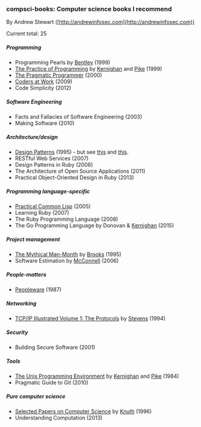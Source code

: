 
### compsci-books: Computer science books I recommend

By Andrew Stewart ([http://andrewinfosec.com](http://andrewinfosec.com))

Current total: 25

##### Programming

* Programming Pearls by [Bentley](https://en.wikipedia.org/wiki/Jon_Bentley) (1999)
* [The Practice of Programming](https://en.wikipedia.org/wiki/The_Practice_of_Programming) by [Kernighan](https://en.wikipedia.org/wiki/Brian_Kernighan) and [Pike](https://en.wikipedia.org/wiki/Rob_Pike) (1999)
* [The Pragmatic Programmer](https://en.wikipedia.org/wiki/The_Pragmatic_Programmer) (2000)
* [Coders at Work](https://en.wikipedia.org/wiki/Coders_at_work) (2009)
* Code Simplicity (2012)

##### Software Engineering

* Facts and Fallacies of Software Engineering (2003)
* Making Software (2010)

##### Architecture/design

* [Design Patterns](https://en.wikipedia.org/wiki/Design_Patterns) (1995) - but see [this](http://norvig.com/design-patterns) and [this](https://groups.google.com/forum/m/#!msg/golang-nuts/3fOIZ1VLn1o/GeE1z5qUA6YJ).
* RESTful Web Services (2007)
* Design Patterns in Ruby (2008)
* The Architecture of Open Source Applications (2011)
* Practical Object-Oriented Design in Ruby (2013)

##### Programming language-specific

* [Practical Common Lisp](https://en.wikipedia.org/wiki/Practical_Common_Lisp) (2005)
* Learning Ruby (2007)
* The Ruby Programming Language (2008)
* The Go Programming Language by Donovan & [Kernighan](https://en.wikipedia.org/wiki/Brian_Kernighan) (2015)

##### Project management

* [The Mythical Man-Month](https://en.wikipedia.org/wiki/The_Mythical_Man-Month) by [Brooks](https://en.wikipedia.org/wiki/Fred_Brooks) (1995)
* Software Estimation by [McConnell](https://en.wikipedia.org/wiki/Steve_McConnell) (2006)

##### People-matters

* [Peopleware](https://en.wikipedia.org/wiki/Peopleware:_Productive_Projects_and_Teams) (1987)

##### Networking

* [TCP/IP Illustrated Volume 1: The Protocols](https://en.wikipedia.org/wiki/TCP/IP_Illustrated) by [Stevens](https://en.wikipedia.org/wiki/W._Richard_Stevens) (1994)

##### Security

* Building Secure Software (2001)

##### Tools

* [The Unix Programming Environment](https://en.wikipedia.org/wiki/The_Unix_Programming_Environment) by [Kernighan](https://en.wikipedia.org/wiki/Brian_Kernighan) and [Pike](https://en.wikipedia.org/wiki/Rob_Pike) (1984)
* Pragmatic Guide to Git (2010)

##### Pure computer science

* [Selected Papers on Computer Science](https://en.wikipedia.org/wiki/Selected_papers_series_of_Knuth) by [Knuth](https://en.wikipedia.org/wiki/Donald_Knuth) (1996)
* Understanding Computation (2013)

